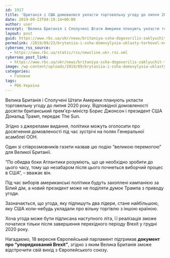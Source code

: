 ```yaml
---
id: 1917
title: 'Британія і США домовилися укласти торговельну угоду до липня 2020, &#8211; Sun'
date: 2019-09-23T04:19:14+00:00
author: user
excerpt: 'Велика Британія і Сполучені Штати Америки планують укласти торговельну угоду до липня 2020 року. Відповідної домовленості досягли британський прем&#039;єр-міністр Борис Джонсон...'
layout: post
guid: https://www.rbc.ua/ukr/news/britaniya-ssha-dogovorilis-zaklyuchit-torgovuyu-1569211318.html
permalink: /2019/09/23/brytaniia-i-ssha-domovylysia-uklasty-torhovel-nu-uhodu-do-lypnia-2020-sun/
cyberseo_rss_source:
  - https://www.rbc.ua/static/rss/newsline.ukr.rss.xml
cyberseo_post_link:
  - https://www.rbc.ua/ukr/news/britaniya-ssha-dogovorilis-zaklyuchit-torgovuyu-1569211318.html
image: /wp-content/uploads/2019/09/brytaniia-i-ssha-domovylysia-uklasty-torhovel-nu-uhodu-do-lypnia-2020-sun.jpg
categories:
  - Головне
tags:
  - РБК-Україна
---
```

Велика Британія і Сполучені Штати Америки планують укласти торговельну угоду до липня 2020 року. Відповідної домовленості досягли британський прем'єр-міністр Борис Джонсон і президент США Дональд Трамп, передає The Sun.

Згідно з джерелами видання, політики можуть оголосити про досягнення домовленості під час зустрічі на полях Генеральної асамблеї ООН.

Один зі співрозмовників газети назвав цю подію &#8220;великою перемогою&#8221; для Великої Британії.

&#8220;По обидва боки Атлантики розуміють, що це необхідно зробити до цього часу, тому що незабаром після цього почнеться виборчий процес в США&#8221;, &#8211; вважає він.

Під час виборів американські політики будуть захоплені кампанією за Білий дім, а новий президент може не поділяти думок Трампа з приводу угоди.

Зазначається, що угода, яку підпишуть два лідери, стане найбільшою, яку США коли-небудь укладали про вільну торгівлю з іншою країною.

Хоча угода може бути підписана наступного літа, її реалізація зможе початися тільки після завершення перехідного періоду Brexit у грудні 2020 року.

Нагадаємо, 18 вересня Європейський парламент підтримав **документ про &#8220;упорядкований Brexit&#8221;**, згідно з яким Велика Британія зможе відстрочити свій вихід з Європейського союзу.